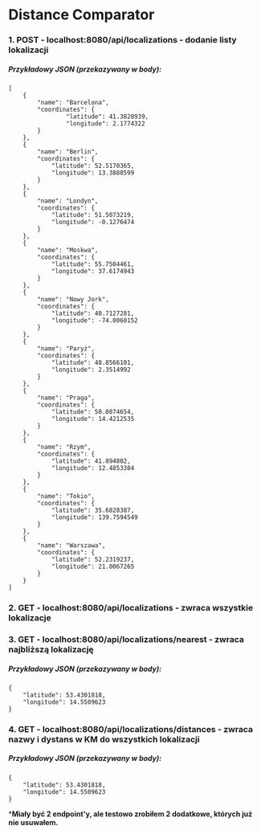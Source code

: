 # Distance Comparator

### 1. POST - localhost:8080/api/localizations - dodanie listy lokalizacji
##### Przykładowy JSON (przekazywany w body): 
```
[
	{
        "name": "Barcelona",
        "coordinates": {
                "latitude": 41.3828939,
                "longitude": 2.1774322	
		}
	},
    {
        "name": "Berlin",
        "coordinates": {
        	"latitude": 52.5170365,
        	"longitude": 13.3888599
        }
    },
    {
        "name": "Londyn",
        "coordinates": {
        	"latitude": 51.5073219,
        	"longitude": -0.1276474
        }
    },
    {
        "name": "Moskwa",
        "coordinates": {
        	"latitude": 55.7504461,
        	"longitude": 37.6174943
        }
    },
    {
        "name": "Nowy Jork",
        "coordinates": {
        	"latitude": 40.7127281,
        	"longitude": -74.0060152
        }
    },
    {
        "name": "Paryż",
        "coordinates": {
        	"latitude": 48.8566101,
        	"longitude": 2.3514992
        }
    },
    {
        "name": "Praga",
        "coordinates": {
        	"latitude": 50.0874654,
        	"longitude": 14.4212535
        }
    },
    {
        "name": "Rzym",
        "coordinates": {
        	"latitude": 41.894802,
        	"longitude": 12.4853384
        }
    },
    {
        "name": "Tokio",
        "coordinates": {
        	"latitude": 35.6828387,
        	"longitude": 139.7594549
        }
    },
    {
        "name": "Warszawa",
        "coordinates": {
        	"latitude": 52.2319237,
        	"longitude": 21.0067265
        }
    }
]
```

### 2. GET - localhost:8080/api/localizations - zwraca wszystkie lokalizacje
### 3. GET - localhost:8080/api/localizations/nearest - zwraca najbliższą lokalizację
##### Przykładowy JSON (przekazywany w body): 
```
{
	"latitude": 53.4301818,
	"longitude": 14.5509623
}
```

### 4. GET - localhost:8080/api/localizations/distances - zwraca nazwy i dystans w KM do wszystkich lokalizacji
##### Przykładowy JSON (przekazywany w body): 
```
{
	"latitude": 53.4301818,
	"longitude": 14.5509623
}
```


***Miały być 2 endpoint'y, ale testowo zrobiłem 2 dodatkowe, których już nie usuwałem.**
